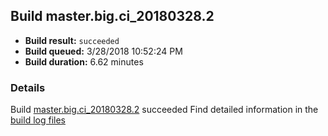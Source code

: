 ## Build master.big.ci_20180328.2
- **Build result:** `succeeded`
- **Build queued:** 3/28/2018 10:52:24 PM
- **Build duration:** 6.62 minutes
### Details
Build [master.big.ci_20180328.2](https://winappstudio.visualstudio.com/web/build.aspx?pcguid=a4ef43be-68ce-4195-a619-079b4d9834c2&builduri=vstfs%3a%2f%2f%2fBuild%2fBuild%2f25353) succeeded
Find detailed information in the [build log files](https://uwpctdiags.blob.core.windows.net/buildlogs/master.big.ci_20180328.2_logs.zip)
